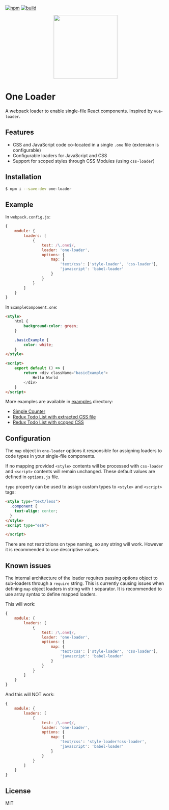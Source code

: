 [![npm][npm]][npm-url]
[![build][build]][build-url]

<div align="center">
  <a href="https://github.com/webpack/webpack">
    <img width="200" height="200"
      src="https://webpack.js.org/assets/icon-square-big.svg">
  </a>
</div>

# One Loader

A webpack loader to enable single-file React components.
Inspired by `vue-loader`.

## Features

* CSS and JavaScript code co-located in a single `.one` file (extension is configurable)
* Configurable loaders for JavaScript and CSS
* Support for scoped styles through CSS Modules (using `css-loader`)

## Installation

```bash
$ npm i --save-dev one-loader
```

## Example

In `webpack.config.js`:

```javascript
{
    module: {
        loaders: [
            {
                test: /\.one$/,
                loader: 'one-loader',
                options: {
                    map: {
                        'text/css': ['style-loader', 'css-loader'],
                        'javascript': 'babel-loader'
                    }
                }
            }
        ]
    }
}
```

In `ExampleComponent.one`:

```html
<style>
    html {
        background-color: green;
    }

    .basicExample {
        color: white;
    }
</style>

<script>
    export default () => {
        return <div className="basicExample">
            Hello World
        </div>
    }
</script>
```

More examples are available in [examples](examples) directory:

* [Simple Counter](examples/01_counter)
* [Redux Todo List with extracted CSS file](examples/02_redux-todos)
* [Redux Todo List with scoped CSS](examples/03_redux-todos-scoped)

## Configuration

The `map` object in `one-loader` options it responsible for assigning loaders to code types in your single-file components.

If no mapping provided `<style>` contents will be processed with `css-loader` and `<script>` contents will remain unchanged.
These default values are defined in `options.js` file.

`type` property can be used to assign custom types to `<style>` and `<script>` tags:

```html
<style type="text/less">
  .component {
    text-align: center;
  }
</style>
<script type="es6">

</script>
```

There are not restrictions on type naming, so any string will work.
However it is recommended to use descriptive values.

## Known issues

The internal architecture of the loader requires passing options object to sub-loaders through a `require` string.
This is currently causing issues when defining `map` object loaders in string with `!` separator.
It is recommended to use array syntax to define mapped loaders.

This will work:

```javascript
{
    module: {
        loaders: [
            {
                test: /\.one$/,
                loader: 'one-loader',
                options: {
                    map: {
                        'text/css': ['style-loader', 'css-loader'],
                        'javascript': 'babel-loader'
                    }
                }
            }
        ]
    }
}
```

And this will NOT work:

```javascript
{
    module: {
        loaders: [
            {
                test: /\.one$/,
                loader: 'one-loader',
                options: {
                    map: {
                        'text/css': 'style-loader!css-loader',
                        'javascript': 'babel-loader'
                    }
                }
            }
        ]
    }
}
```

## License

MIT

[npm]: https://img.shields.io/npm/v/one-loader.svg
[npm-url]: https://npmjs.com/package/one-loader

[build]: https://travis-ci.org/digitalie/one-loader.svg?branch=master
[build-url]: https://travis-ci.org/digitalie/one-loader
